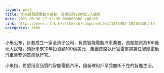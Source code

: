 ```yaml
---
layout: post
title: 小米擬發展電動車業務　首期投資100億元人民幣
date: 2021-03-30 17:12:30.000000000 +08:00
link: https://news.rthk.hk/rthk/ch/component/k2/1583402-20210330.htm
categories: rthk
---
```


小米公布，計劃成立一家全資子公司，負責智能電動汽車業務，首期投資為100億元人民幣，預計未來10年投資額100億美元，集團首席執行官雷軍將兼任智能電動汽車業務的首席執行官。

小米指，希望用高品質的智能電動汽車，讓全球用戶享受無所不在的智能生活。
